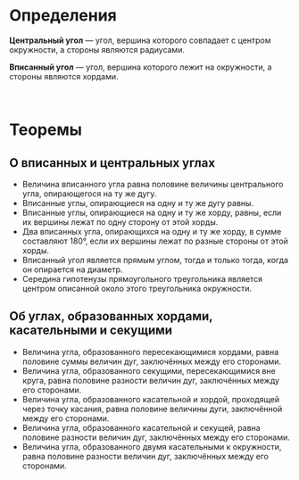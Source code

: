 # Определения

__Центральный угол__ — угол, вершина которого совпадает с центром окружности, а стороны являются радиусами.

__Вписанный угол__ — угол, вершина которого лежит на окружности, а стороны являются хордами.

<Br>

# Теоремы

## О вписанных и центральных углах

- Величина вписанного угла равна половине величины центрального угла, опирающегося на ту же дугу.
- Вписанные углы, опирающиеся на одну и ту же дугу равны.
- Вписанные углы, опирающиеся на одну и ту же хорду, равны, если их вершины лежат по одну сторону от этой хорды.
- Два вписанных угла, опирающихся на одну и ту же хорду, в сумме составляют 180°, если их вершины лежат по разные стороны от этой хорды.
- Вписанный угол является прямым углом, тогда и только тогда, когда он опирается на диаметр.
- Середина гипотенузы прямоугольного треугольника является центром описанной около этого треугольника окружности.

## Об углах, образованных хордами, касательными и секущими

- Величина угла, образованного пересекающимися хордами, равна половине суммы величин дуг, заключённых между его сторонами.
- Величина угла, образованного секущими, пересекающимися вне круга, равна половине разности величин дуг, заключённых между его сторонами.
- Величина угла, образованного касательной и хордой, проходящей через точку касания, равна половине величины дуги, заключённой между его сторонами.
- Величина угла, образованного касательной и секущей, равна половине разности величин дуг, заключённых между его сторонами.
- Величина угла, образованного двумя касательными к окружности, равна половине разности величин дуг, заключённых между его сторонами.